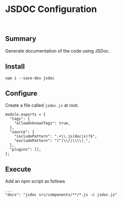 # JSDOC Configuration

&nbsp;

## Summary

Generate documentation of the code using JSDoc.

## Install

`npm i --save-dev jsdoc`

## Configure

Create a file called `jsdoc.js` at root.

    module.exports = {
      "tags": {
        "allowUnknownTags": true,
      },
      "source": {
        "includePattern": ".+\\.js(doc|x)?$",
        "excludePattern": "(^|\\/|\\\\)_",
      },
      "plugins": [],
    };

## Execute

Add an npm script as follows

    ...
    "docs": "jsdoc src/components/**/*.js -c jsdoc.js"

